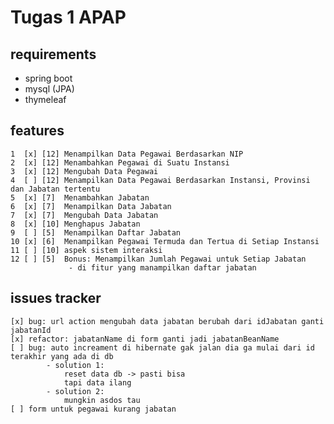 # Tugas 1 APAP

## requirements
- spring boot
- mysql (JPA)
- thymeleaf

## features
    1  [x] [12] ​Menampilkan Data Pegawai Berdasarkan NIP
    2  [x] [12] ​Menambahkan Pegawai di Suatu Instansi
    3  [x] [12] ​Mengubah Data Pegawai
    4  [ ] [12] Menampilkan Data Pegawai Berdasarkan Instansi, Provinsi dan Jabatan tertentu 
    5  [x] [7] ​ Menambahkan Jabatan    
    6  [x] [7] ​ Menampilkan Data Jabatan    
    7  [x] [7] ​ Mengubah Data Jabatan
    8  [x] [10] ​Menghapus Jabatan    
    9  [ ] [5] ​ Menampilkan Daftar Jabatan
    10 [x] [6] ​ Menampilkan Pegawai Termuda dan Tertua di Setiap Instansi
    11 [ ] [10] aspek sistem interaksi
    12 [ ] [5]  Bonus: Menampilkan Jumlah Pegawai untuk Setiap Jabatan
                 - di fitur yang manampilkan daftar jabatan

## issues tracker
    [x] bug: url action mengubah data jabatan berubah dari idJabatan ganti jabatanId
    [x] refactor: jabatanName di form ganti jadi jabatanBeanName
    [ ] bug: auto increament di hibernate gak jalan dia ga mulai dari id terakhir yang ada di db
            - solution 1:
                reset data db -> pasti bisa
                tapi data ilang
            - solution 2:
                mungkin asdos tau
    [ ] form untuk pegawai kurang jabatan
